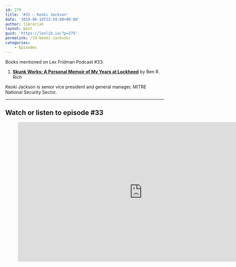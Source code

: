 ```yaml
---
id: 279
title: '#33 – Keoki Jackson'
date: '2019-08-19T23:59:00+00:00'
author: librarian
layout: post
guid: 'https://lexlib.io/?p=279'
permalink: /33-keoki-jackson/
categories:
    - Episodes
---
```


Books mentioned on Lex Fridman Podcast #33:

1. <b><a href="https://amzn.to/3GspUsd" target="_blank" rel="sponsored noopener noreferrer">Skunk Works: A Personal Memoir of My Years at Lockheed</a></b> by Ben R. Rich

<!--more-->

Keoki Jackson is senior vice president and general manager, MITRE National Security Sector.

- - - - - -

## Watch or listen to episode #33

<figure class="wp-block-embed is-type-video is-provider-youtube wp-block-embed-youtube wp-embed-aspect-16-9 wp-has-aspect-ratio"><div class="wp-block-embed__wrapper"><iframe allow="accelerometer; autoplay; clipboard-write; encrypted-media; gyroscope; picture-in-picture" allowfullscreen="" frameborder="0" height="443" loading="lazy" src="https://www.youtube.com/embed/anXep8kBOCg?feature=oembed" title="Keoki Jackson: Lockheed Martin | Lex Fridman Podcast #33" width="788"></iframe></div></figure>